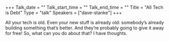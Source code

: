 +++
Talk_date = ""
Talk_start_time = ""
Talk_end_time = ""
Title = "All Tech is Debt"
Type = "talk"
Speakers = ["dave-stanke"]
+++

All your tech is old. Even your new stuff is already old: somebody’s already building something that’s better. And they’re probably going to give it away for free! So, what can you do about that? I have thoughts.